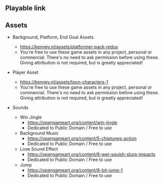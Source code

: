 ## Playable link


## Assets
- Background, Platform, End Goal Assets
    - https://kenney.nl/assets/platformer-pack-redux
    - You're free to use these game assets in any project, personal or commercial. There's no need to ask permission before using these. Giving attribution is not required, but is greatly appreciated!

- Player Asset
    - https://kenney.nl/assets/toon-characters-1
    - You're free to use these game assets in any project, personal or commercial. There's no need to ask permission before using these. Giving attribution is not required, but is greatly appreciated!

- Sounds
    - Win Jingle    
        - https://opengameart.org/content/win-jingle
        - Dedicated to Public Domain / Free to use
    - Background Music
        - https://opengameart.org/content/5-chiptunes-action
        - Dedicated to Public Domain / Free to use
    - Lose Sound Effect
        - https://opengameart.org/content/8-wet-squish-slurp-impacts
        - Dedicated to Public Domain / Free to use
    - Jump
        - https://opengameart.org/content/8-bit-jump-1
        - Dedicated to Public Domain / Free to use
        